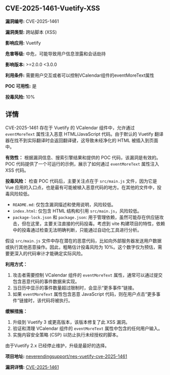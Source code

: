 ## CVE-2025-1461-Vuetify-XSS

**漏洞编号:** CVE-2025-1461

**漏洞类型:** 跨站脚本 (XSS)

**影响应用:** Vuetify

**危害等级:** 中危，可能导致用户信息泄露和会话劫持

**影响版本:** >=2.0.0 <3.0.0

**利用条件:** 需要用户交互或者可以控制VCalendar组件的eventMoreText属性

**POC 可用性:** 是

**投毒风险:** 10%

## 详情

CVE-2025-1461 存在于 Vuetify 的 VCalendar 组件中，允许通过 `eventMoreText` 属性注入恶意 HTML/JavaScript 代码。由于默认的 Vuetify 翻译器在找不到实际翻译时会返回翻译键，这导致未经净化的 HTML 被插入到页面中。 

**有效性：**
根据漏洞信息、搜索引擎结果和提供的 POC 代码，该漏洞是有效的。POC 代码提供了一个可运行的示例，展示了如何通过 `eventMoreText` 属性注入 XSS 代码。

**投毒风险：**
检查 POC 代码后，主要关注点在于 `src/main.js` 文件，因为它是 Vue 应用的入口点，也是最有可能被植入恶意代码的地方。在其他的文件中，投毒风险较低。

*   `README.md`: 仅包含漏洞描述和使用说明，风险较低。
*   `index.html`: 仅包含 HTML 结构和引用 `src/main.js`，风险较低。
*   `package-lock.json` 和 `package.json`: 用于管理依赖，虽然可能存在供应链攻击，但在这里，主要关注直接的代码投毒。考虑到 vite 构建项目的特性，依赖中的投毒通过检查无法明确判断，只能通过自动化工具进行分析。

假设 `src/main.js` 文件中存在潜在的恶意代码，比如向外部服务器发送用户数据或执行其他恶意操作。因此，粗略估计投毒风险为 10%。这个数字仅为预估，需要更深入的代码审计才能确定实际风险。

**利用方式：**
1.  攻击者需要控制 VCalendar 组件的 `eventMoreText` 属性，通常可以通过提交包含恶意代码的事件数据来实现。
2.  当日历中显示的事件数量超过限制时，会显示“更多事件”链接。
3.  如果 `eventMoreText` 属性包含恶意 JavaScript 代码，则在用户点击“更多事件”链接时，该代码将被执行。

**缓解措施：**
1.  升级到 Vuetify 3 或更高版本，该版本修复了此 XSS 漏洞。
2.  验证和清理 VCalendar 组件的 `eventMoreText` 属性中包含的任何用户输入。
3.  实施内容安全策略 (CSP) 以防止执行未经授权的脚本。

由于Vuetify 2.x 已经停止维护，升级是最好的选择。

**项目地址:** [neverendingsupport/nes-vuetify-cve-2025-1461](https://github.com/neverendingsupport/nes-vuetify-cve-2025-1461)

**漏洞详情:** [CVE-2025-1461](https://nvd.nist.gov/vuln/detail/CVE-2025-1461)